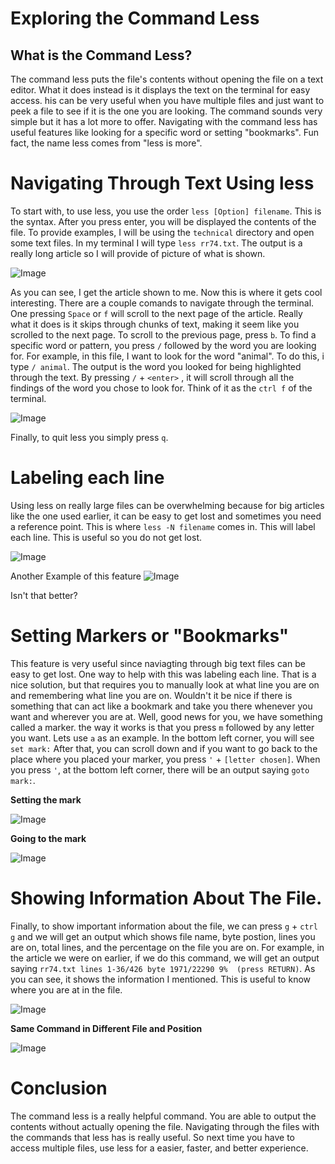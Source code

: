 # Exploring the Command Less

## What is the Command Less?

The command less puts the file's contents without opening the file on a text editor. What it does instead is it displays the text on the terminal for easy access.
his can be very useful when you have multiple files and just want to peek a file to see if it is the one you are looking. The command sounds very simple but it has a lot more to offer.
Navigating with the command less has useful features like looking for a specific word or setting "bookmarks". Fun fact, the name less comes from "less is more".

# Navigating Through Text Using less

To start with, to use less, you use the order `less [Option] filename`. This is the syntax. After you press enter, you will be displayed the contents of the file. 
To provide examples, I will be using the `technical` directory and open some text files. In my terminal I will type `less rr74.txt`. The output is a really long article so I 
will provide of picture of what is shown. 

![Image](http://url/a.png)	


As you can see, I get the article shown to me. Now this is where it gets cool interesting. There are a couple comands to navigate through the terminal. One pressing `Space` or `f` will scroll to the next page of the article. Really what it does is it skips through chunks of text, making it seem like you scrolled to the next page. To scroll to the previous page, press `b`. To find a specific word or pattern, you press `/` followed by the word you are looking for. For example, in this file, I want to look for the word "animal". To do this, i type `/ animal`. The output is the word you looked for being highlighted through the text. By pressing `/` + `<enter>` , it will scroll through all the findings of the word you chose to look for. Think of it as the `ctrl f` of the terminal. 

![Image](http://url/a.png)

Finally, to quit less you simply press `q`.

# Labeling each line
Using less on really large files can be overwhelming because for big articles like the one used earlier, it can be easy to get lost and sometimes you need a reference point. This is where `less -N filename` comes in. This will label each line. This is useful so you do not get lost.

![Image](http://url/a.png)	


Another Example of this feature
![Image](http://url/a.png)	

Isn't that better?

# Setting Markers or "Bookmarks"
This feature is very useful since naviagting through big text files can be easy to get lost. One way to help with this was labeling each line. That is a nice solution, but that requires you to manually look at what line you are on and remembering what line you are on. Wouldn't it be nice if there is something that can act like a bookmark and take you there whenever you want and wherever you are at. Well, good news for you, we have something called a marker. the way it works is that you press `m` followed by any letter you want. Lets use `a` as an example. In the bottom left corner, you will see `set mark:` After that, you can scroll down and if you want to go back to the place where you placed your marker, you press `'` + `[letter chosen]`. When you press `'`, at the bottom left corner, there will be an output saying `goto mark:`.

**Setting the mark**

![Image](http://url/a.png)	


**Going to the mark**

![Image](http://url/a.png)	

# Showing Information About The File.
Finally, to show important information about the file, we can press `g` + `ctrl g` and we will get an output which shows file name, byte postion, lines you are on, total lines, and the percentage on the file you are on. For example, in the article we were on earlier, if we do this command, we will get an output saying `rr74.txt lines 1-36/426 byte 1971/22290 9%  (press RETURN)`. As you can see, it shows the information I mentioned. This is useful to know where you are at in the file. 

![Image](http://url/a.png)


**Same Command in Different File and Position**

![Image](http://url/a.png)

# Conclusion
The command less is a really helpful command. You are able to output the contents without actually opening the file. Navigating through the files with the commands that less has is really useful. So next time you have to access multiple files, use less for a easier, faster, and better experience. 

